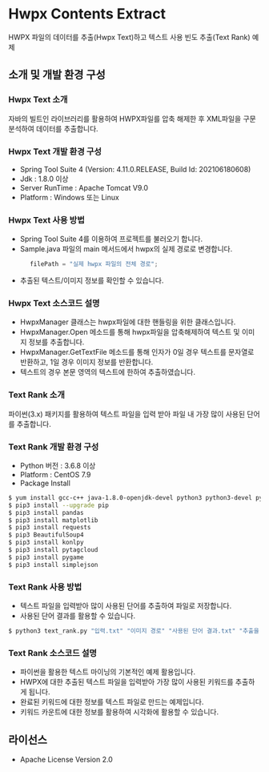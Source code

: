 # Hwpx Contents Extract
HWPX 파일의 데이터를 추출(Hwpx Text)하고 텍스트 사용 빈도 추출(Text Rank) 예제

## 소개 및 개발 환경 구성
### Hwpx Text 소개
자바의 빌트인 라이브러리를 활용하여 HWPX파일를 압축 해제한 후 XML파일을 구문분석하여 데이터를 추출합니다.

### Hwpx Text 개발 환경 구성
* Spring Tool Suite 4 (Version: 4.11.0.RELEASE, Build Id: 
202106180608)
* Jdk : 1.8.0 이상
* Server RunTime : Apache Tomcat V9.0
* Platform : Windows 또는 Linux

### Hwpx Text 사용 방법
- Spring Tool Suite 4를 이용하여 프로젝트를 불러오기 합니다. 
- Sample.java 파일의 main 메서드에서 hwpx의 실제 경로로 변경합니다. 
```java
      filePath = "실제 hwpx 파일의 전체 경로";
```
- 추출된 텍스트/이미지 정보를 확인할 수 있습니다. 

### Hwpx Text 소스코드 설명
- HwpxManager 클래스는 hwpx파일에 대한 핸들링을 위한 클래스입니다. 
- HwpxManager.Open 메소드를 통해 hwpx파일을 압축해제하여 텍스트 및 이미지 정보를 추출합니다. 
- HwpxManager.GetTextFile 메소드를 통해 인자가 0일 경우 텍스트를 문자열로 반환하고, 1일 경우 이미지 정보를 반환합니다.
- 텍스트의 경우 본문 영역의 텍스트에 한하여 추출하였습니다. 



### Text Rank 소개
파이썬(3.x) 패키지를 활용하여 텍스트 파일을 입력 받아 파일 내 가장 많이 사용된 단어를 추출합니다.

### Text Rank 개발 환경 구성
* Python 버전 : 3.6.8 이상
* Platform : CentOS 7.9
* Package Install

```bash
$ yum install gcc-c++ java-1.8.0-openjdk-devel python3 python3-devel python3-pip make diffutils
$ pip3 install --upgrade pip
$ pip3 install pandas
$ pip3 install matplotlib
$ pip3 install requests
$ pip3 BeautifulSoup4
$ pip3 install konlpy
$ pip3 install pytagcloud
$ pip3 install pygame
$ pip3 install simplejson
```

### Text Rank 사용 방법
- 텍스트 파일을 입력받아 많이 사용된 단어를 추출하여 파일로 저장합니다.
- 사용된 단어 결과를 활용할 수 있습니다. 

```bash
$ python3 text_rank.py "입력.txt" "이미지 경로" "사용된 단어 결과.txt" "추출을 위한 단어 수"
```

### Text Rank 소스코드 설명
- 파이썬을 활용한 텍스트 마이닝의 기본적인 예제 활용입니다. 
- HWPX에 대한 추출된 텍스트 파일을 입력받아 가장 많이 사용된 키워드를 추출하게 됩니다. 
- 완료된 키워드에 대한 정보를 텍스트 파일로 만드는 예제입니다. 
- 키워드 카운트에 대한 정보를 활용하여 시각화에 활용할 수 있습니다. 

## 라이선스
- Apache License Version 2.0


